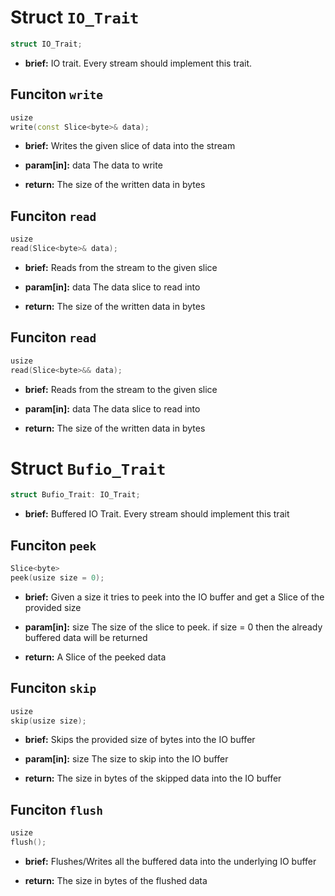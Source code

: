 # Struct `IO_Trait`
```C++
struct IO_Trait;
```
 - **brief:**      IO trait. Every stream should implement this trait.
## Funciton `write`
```C++
usize
write(const Slice<byte>& data);
```
 - **brief:**      Writes the given slice of data into the stream - **param[in]:**  data  The data to write - **return:**     The size of the written data in bytes
## Funciton `read`
```C++
usize
read(Slice<byte>& data);
```
 - **brief:**      Reads from the stream to the given slice - **param[in]:**  data  The data slice to read into - **return:**     The size of the written data in bytes
## Funciton `read`
```C++
usize
read(Slice<byte>&& data);
```
 - **brief:**      Reads from the stream to the given slice - **param[in]:**  data  The data slice to read into - **return:**     The size of the written data in bytes
# Struct `Bufio_Trait`
```C++
struct Bufio_Trait: IO_Trait;
```
 - **brief:**      Buffered IO Trait. Every stream should implement this trait
## Funciton `peek`
```C++
Slice<byte>
peek(usize size = 0);
```
 - **brief:**      Given a size it tries to peek into the IO buffer and get a Slice of the provided size - **param[in]:**  size  The size of the slice to peek. if size = 0 then the already buffered data will be returned - **return:**     A Slice of the peeked data
## Funciton `skip`
```C++
usize
skip(usize size);
```
 - **brief:**      Skips the provided size of bytes into the IO buffer - **param[in]:**  size  The size to skip into the IO buffer - **return:**     The size in bytes of the skipped data into the IO buffer
## Funciton `flush`
```C++
usize
flush();
```
 - **brief:**      Flushes/Writes all the buffered data into the underlying IO buffer - **return:**     The size in bytes of the flushed data
